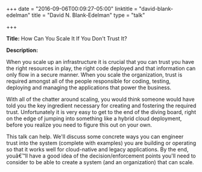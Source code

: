 +++
date = "2016-09-06T00:09:27-05:00"
linktitle = "david-blank-edelman"
title = "David N. Blank-Edelman"
type = "talk"

+++

<div class="span-15  ">
  <div class="span-15  last ">
  <p><strong>Title:</strong>
How Can You Scale It If You Don't Trust It?
</p>

<p><strong>Description:</strong></p>

<p>
When you scale up an infrastructure it is crucial that you can trust you have the right resources in play, the right code deployed and that information can only flow in a secure manner. When you scale the organization, trust is required amongst all of the people responsible for coding, testing, deploying and managing the applications that power the business.

With all of the chatter around scaling, you would think someone would have told you the key ingredient necessary for creating and fostering the required trust. Unfortunately it is very easy to get to the end of the diving board, right on the edge of jumping into something like a hybrid cloud deployment, before you realize you need to figure this out on your own.

This talk can help. We'll discuss some concrete ways you can engineer trust into the system (complete with examples) you are building or operating so that it works well for cloud-native and legacy applications. By the end, youâ€™ll have a good idea of the decision/enforcement points you'll need to consider to be able to create a system (and an organization) that can scale.</p>
<p>

  </div>
</div>
